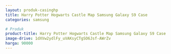 ```yaml
---
layout: produk-casinghp
title: Harry Potter Hogwarts Castle Map Samsung Galaxy S9 Case
categories: samsung

# Produk
product-title: Harry Potter Hogwarts Castle Map Samsung Galaxy S9 Case
image-drive: 1dXVw2ydlFy_uVAKsyCTgSO6Jsf-AWrZv
harga: 90000
---
```

